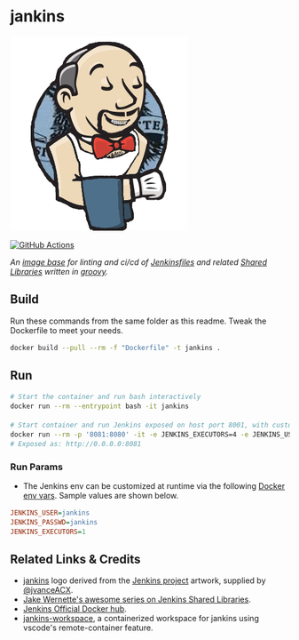 # jankins

![logo](https://raw.githubusercontent.com/calebHankins/jankins/master/img/jankins.png)

[![GitHub Actions](https://github.com/calebHankins/jankins/workflows/ci/badge.svg)](https://github.com/calebHankins/jankins/actions)

*An [image base](https://www.docker.com/) for linting and ci/cd of [Jenkinsfiles](https://www.jenkins.io/doc/book/pipeline/jenkinsfile/) and related [Shared Libraries](https://www.jenkins.io/doc/book/pipeline/shared-libraries/) written in [groovy](https://en.wikipedia.org/wiki/Apache_Groovy).*

## Build

Run these commands from the same folder as this readme. Tweak the Dockerfile to meet your needs.

```bash
docker build --pull --rm -f "Dockerfile" -t jankins .
```

## Run

```bash
# Start the container and run bash interactively
docker run --rm --entrypoint bash -it jankins

# Start container and run Jenkins exposed on host port 8001, with custom env vars set
docker run --rm -p '8081:8080' -it -e JENKINS_EXECUTORS=4 -e JENKINS_USER='admin2' -e JENKINS_PASSWD='welcome1'  jankins
# Exposed as: http://0.0.0.0:8081
```

### Run Params

- The Jenkins env can be customized at runtime via the following [Docker env vars](https://docs.docker.com/engine/reference/commandline/run/#set-environment-variables--e---env---env-file). Sample values are shown below.

```ini
JENKINS_USER=jankins
JENKINS_PASSWD=jankins
JENKINS_EXECUTORS=1
```

## Related Links & Credits

- [jankins](https://github.com/calebHankins/jankins) logo derived from the [Jenkins project](https://jenkins.io/) artwork, supplied by [@jvanceACX](https://github.com/jvanceACX).
- [Jake Wernette's awesome series on Jenkins Shared Libraries](https://itnext.io/jenkins-shared-libraries-part-1-5ba3d072536a).
- [Jenkins Official Docker hub](https://hub.docker.com/r/jenkins/jenkins).
- [jankins-workspace](https://github.com/calebHankins/jankins-workspace), a containerized workspace for jankins using vscode's remote-container feature.
